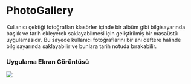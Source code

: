 # PhotoGallery

Kullanıcı çektiği fotoğrafları klasörler içinde bir albüm gibi bilgisayarında başlık ve tarih ekleyerek saklayabilmesi için geliştirilmiş bir masaüstü uygulamasıdır. Bu sayede kullanıcı fotoğraflarını bir anı deftere halinde bilgisayarında saklayabilir ve bunlara tarih notuda bırakabilir.

### Uygulama Ekran Görüntüsü
![](https://github.com/user-attachments/assets/0fc8177d-858f-446d-a8e4-68e8ae40096e)
